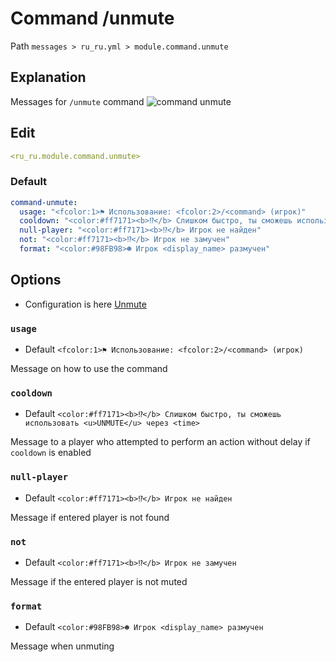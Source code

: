 # Command /unmute
Path `messages > ru_ru.yml > module.command.unmute`

## Explanation
Messages for `/unmute` command
![command unmute](/commandunmute.png)

## Edit
```yaml
<ru_ru.module.command.unmute>
```

### Default
```yaml
command-unmute:
  usage: "<fcolor:1>⚑ Использование: <fcolor:2>/<command> (игрок)"
  cooldown: "<color:#ff7171><b>⁉</b> Слишком быстро, ты сможешь использовать <u>UNMUTE</u> через <time>"
  null-player: "<color:#ff7171><b>⁉</b> Игрок не найден"
  not: "<color:#ff7171><b>⁉</b> Игрок не замучен"
  format: "<color:#98FB98>☻ Игрок <display_name> размучен"
```

## Options

- Configuration is here [Unmute](/en/config/module/command/command-unmute/)

### `usage`
- Default `<fcolor:1>⚑ Использование: <fcolor:2>/<command> (игрок)`

Message on how to use the command

### `cooldown`
- Default `<color:#ff7171><b>⁉</b> Слишком быстро, ты сможешь использовать <u>UNMUTE</u> через <time>`

Message to a player who attempted to perform an action without delay if `cooldown` is enabled

### `null-player`
- Default `<color:#ff7171><b>⁉</b> Игрок не найден`

Message if entered player is not found

### `not`
- Default `<color:#ff7171><b>⁉</b> Игрок не замучен`

Message if the entered player is not muted

### `format`
- Default `<color:#98FB98>☻ Игрок <display_name> размучен`

Message when unmuting
